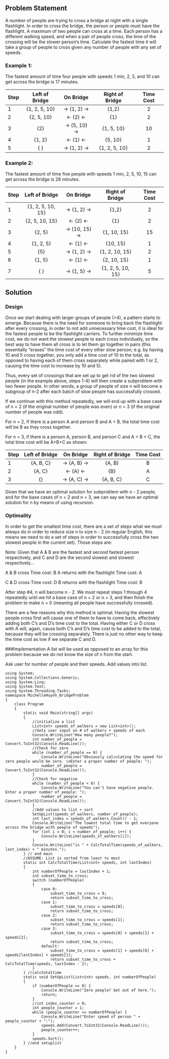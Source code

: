 ## Problem Statement

A number of people are trying to cross a bridge at night with a single flashlight. In order to cross the bridge, the person or people must have the flashlight. A maximum of two people can cross at a time. Each person has a different walking speed, and when a pair of people cross, the time of the crossing will be the slower person’s time. Calculate the fastest time it will take a group of people to cross given any number of people with any set of speeds.

### Example 1:

The fastest amount of time four people with speeds 1 min, 2, 5, and 10 can get across the bridge is 17 minutes.

| Step   |      Left of Bridge      |  On Bridge | Right of Bridge | Time Cost |
|----------|:-------------:|:------:| :------:| :------:|
| 1 |  {1, 2, 5, 10} | → (1, 2) → | {1,2}| 2|
| 2 |    {2, 5, 10}   |   ← (2) ← | {1}| 2|
| 3 | {2} |   → (5, 10) →  | {1, 5, 10}| 10|
| 4 | {1, 2} |    ← (1) ← | {5, 10}| 1|
| 5 | { } |    → (1, 2) → | {1, 2, 5, 10}| 2|

### Example 2:
The fastest amount of time five people with speeds 1 min, 2, 5, 10, 15 can get across the bridge is 28 minutes.

| Step   |      Left of Bridge      |  On Bridge | Right of Bridge | Time Cost |
|----------|:-------------:|:------:| :------:| :------:|
| 1 |  {1, 2, 5, 10, 15} | → (1, 2) → | {1,2}| 2|
| 2 |    {2, 5, 10, 15}   |  ← (2) ←  |{1} |2 |
| 3 |  {2, 5}|  → (10, 15) →   | {1, 10, 15} | 15 |
| 4 | {1, 2, 5} |   ← (1) ← | {10, 15} | 1 |
| 5 | {5} | → (1, 2) →   | {1, 2, 10, 15} | 2 |
| 6 |  {1, 5}|   ← (1) ←  | {2, 10, 15}| 1|
| 7 | { } |   → (1, 5) →  | {1, 2, 5, 10, 15}| 5|

## Solution

### Design
Once we start dealing with larger groups of people (>4), a pattern starts to emerge. Because there is the need for someone to bring back the flashlight after every crossing, in order to not add unnecessary time cost, it is ideal for the fastest people to be the flashlight carriers. To further minimize time cost, we do not want the slowest people to each cross individually, so the best way to have them all cross is to let them go together in pairs (this essentially “erases” the time cost of every other slow person; e.g. by having 10 and 5 cross together, you only add a time cost of 10 to the total, as opposed to having each of them cross separately while paired with 1 or 2, causing the time cost to increase by 10 and 5).

Thus, every set of crossings that are set up to get rid of the two slowest people (in the example above, steps 1-4) will then create a subproblem with two fewer people. In other words, a group of people of size n will become a subgroup of n-2 after each batch of slow people has successfully crossed.

If we continue with this method repeatedly, we will end up with a base case of n = 2 (if the original number of people was even) or n = 3 (if the original number of people was odd).

For n = 2, if there is a person A and person B and A < B, the total time cost will be B as they cross together.

For n = 3, if there is a person A, person B, and person C and A < B < C, the total time cost will be A+B+C as shown:

| Step   |      Left of Bridge      |  On Bridge | Right of Bridge | Time Cost |
|----------|:-------------:|:------:| :------:| :------:|
| 1 |  {A, B, C} | → (A, B) → | {A, B}| B|
| 2 | {A, C} 	|	← (A) ← 	|	{B}		|	A
| 3 |  {} 	|		→ (A, C) → 	|	{A, B, C} | C

Given that we have an optimal solution for subproblem with n - 2 people, and for the base cases of n = 2 and n = 3, we can say we have an optimal solution for n by means of using recursion.

### Optimality
In order to get the smallest time cost, there are a set of steps what we must always do in order to reduce size n to size n - 2 (in regular English, this means we need to do a set of steps in order to successfully cross the two slowest people in the current set). Those steps are:

Note: Given that A & B are the fastest and second fastest person respectively, and C and D are the second slowest and slowest respectively…

A & B cross					Time cost: B
A returns with the flashlight		Time cost: A

C & D cross					Time cost: D
B returns with the flashlight		Time cost: B

After step #4, n will become n - 2. We must repeat steps 1 through 4 repeatedly until we hit a base case of n = 2 or n = 3, and then finish the problem to make n = 0 (meaning all people have successfully crossed).

There are a few reasons why this method is optimal. Having the slowest people cross first will cause one of them to have to come back, effectively adding both C’s and D’s time cost to the total. Having either C or D cross with A will, again, cause both C’s and D’s time cost to be added to the total, because they will be crossing separately. There is just no other way to keep the time cost as low if we separate C and D.

###Implementation
A list will be used as opposed to an array for this problem because we do not know the size of n from the start.

Ask user for number of people and their speeds.
Add values into list.

```
using System;
using System.Collections.Generic;
using System.Linq;
using System.Text;
using System.Threading.Tasks;
namespace MichelleHuynh_BridgeProblem
{
    class Program
    {
        static void Main(string[] args)
        {
            //initialize a list
            List<int> speeds_of_walkers = new List<int>();
            //Gets user input on # of walkers + speeds of each
            Console.WriteLine("How many people?");
            int number_of_people = Convert.ToInt32(Console.ReadLine());
            //Check for zero
            while (number_of_people == 0) {
                Console.WriteLine("Obviously calculating the speed for zero people would be zero. \nEnter a proper number of people: ");
                number_of_people = Convert.ToInt32(Console.ReadLine());
            }  
            //Check for negative
            while (number_of_people < 0) {
                Console.WriteLine("You can't have negative people. Enter a proper number of people: ");
                number_of_people = Convert.ToInt32(Console.ReadLine());
            }
            //Add values to list + sort
            SetUpList(speeds_of_walkers, number_of_people);       
            int last_index = speeds_of_walkers.Count() - 1;
            Console.WriteLine("The lowest total time to get everyone across the bridge with people of speeds");
            for (int i = 0; i < number_of_people; i++) {
                Console.WriteLine(speeds_of_walkers[i]);
            }
            Console.WriteLine("is " + CalcTotalTime(speeds_of_walkers, last_index) + " minutes.");
        } // end main
        //ASSUME: List is sorted from least to most
        static int CalcTotalTime(List<int> speeds, int lastIndex)
        {
            int numberOfPeople = lastIndex + 1;
            int subset_time_to_cross;
            switch (numberOfPeople)
            {
                case 0:
                    subset_time_to_cross = 0;
                    return subset_time_to_cross;
                case 1:
                    subset_time_to_cross = speeds[0];
                    return subset_time_to_cross;
                case 2:
                    subset_time_to_cross = speeds[1];
                    return subset_time_to_cross;
                case 3:
                    subset_time_to_cross = speeds[0] + speeds[1] + speeds[2];
                    return subset_time_to_cross;
                default:
                    subset_time_to_cross = speeds[1] + speeds[0] + speeds[lastIndex] + speeds[1];
                    return subset_time_to_cross + CalcTotalTime(speeds, lastIndex - 2);
            }
        } //calctotaltime
        static void SetUpList(List<int> speeds, int numberOfPeople) 
        {
            if (numberOfPeople == 0) {
                Console.WriteLine("Zero people? Get out of here.");
                return;
            }
            //int index_counter = 0;
            int people_counter = 1;
            while (people_counter <= numberOfPeople) {
                Console.WriteLine("Enter speed of person " + people_counter + ":");
                speeds.Add(Convert.ToInt32(Console.ReadLine()));
                people_counter++;
            }
            speeds.Sort();
        } //end setuplist
    }
}
```
